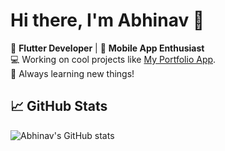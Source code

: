 # Hi there, I'm Abhinav 👋
🌟 **Flutter Developer** | 📱 **Mobile App Enthusiast**  
💻 Working on cool projects like [My Portfolio App](#).  
🚀 Always learning new things!

## 📈 GitHub Stats
![Abhinav's GitHub stats](https://github-readme-stats.vercel.app/api?username=abiinavvv&show_icons=true)


